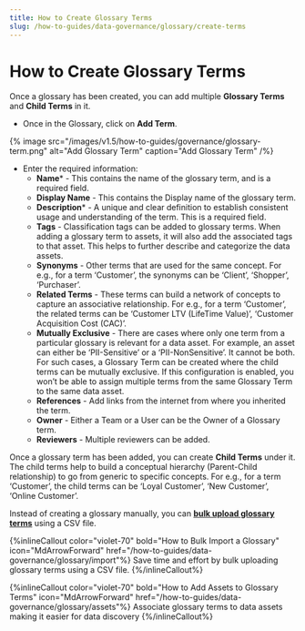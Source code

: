 ```yaml
---
title: How to Create Glossary Terms
slug: /how-to-guides/data-governance/glossary/create-terms
---
```


# How to Create Glossary Terms

Once a glossary has been created, you can add multiple **Glossary Terms** and **Child Terms** in it.

- Once in the Glossary, click on **Add Term**.

{% image
src="/images/v1.5/how-to-guides/governance/glossary-term.png"
alt="Add Glossary Term"
caption="Add Glossary Term"
/%}

- Enter the required information:
  - **Name*** - This contains the name of the glossary term, and is a required field.
  - **Display Name** - This contains the Display name of the glossary term.
  - **Description*** - A unique and clear definition to establish consistent usage and understanding of the term. This is a required field.
  - **Tags** - Classification tags can be added to glossary terms. When adding a glossary term to assets, it will also add the associated tags to that asset. This helps to further describe and categorize the data assets. 
  - **Synonyms** - Other terms that are used for the same concept. For e.g., for a term ‘Customer’, the synonyms can be ‘Client’, ‘Shopper’, ‘Purchaser’.
  - **Related Terms** - These terms can build a network of concepts to capture an associative relationship. For e.g., for a term ‘Customer’, the related terms can be ‘Customer LTV (LifeTime Value)’, ‘Customer Acquisition Cost (CAC)’.
  - **Mutually Exclusive** - There are cases where only one term from a particular glossary is relevant for a data asset. For example, an asset can either be ‘PII-Sensitive’ or a ‘PII-NonSensitive’. It cannot be both. For such cases, a Glossary Term can be created where the child terms can be mutually exclusive. If this configuration is enabled, you won’t be able to assign multiple terms from the same Glossary Term to the same data asset.
  - **References** - Add links from the internet from where you inherited the term.
  - **Owner** - Either a Team or a User can be the Owner of a Glossary term.
  - **Reviewers**  - Multiple reviewers can be added.

Once a glossary term has been added, you can create **Child Terms** under it. The child terms help to build a conceptual hierarchy (Parent-Child relationship) to go from generic to specific concepts. For e.g., for a term ‘Customer’, the child terms can be ‘Loyal Customer’, ‘New Customer’, ‘Online Customer’.

Instead of creating a glossary manually, you can **[bulk upload glossary terms](/how-to-guides/data-governance/glossary/import)** using a CSV file.

{%inlineCallout
  color="violet-70"
  bold="How to Bulk Import a Glossary"
  icon="MdArrowForward"
  href="/how-to-guides/data-governance/glossary/import"%}
  Save time and effort by bulk uploading glossary terms using a CSV file.
{%/inlineCallout%}

{%inlineCallout
  color="violet-70"
  bold="How to Add Assets to Glossary Terms"
  icon="MdArrowForward"
  href="/how-to-guides/data-governance/glossary/assets"%}
  Associate glossary terms to data assets making it easier for data discovery
{%/inlineCallout%}